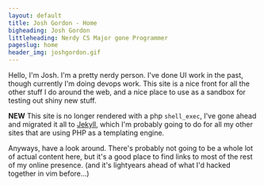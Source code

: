 ```yaml
---
layout: default
title: Josh Gordon - Home
bigheading: Josh Gordon
littleheading: Nerdy CS Major gone Programmer
pageslug: home
header_img: joshgordon.gif
---
```


Hello, I'm Josh. I'm a pretty nerdy person. I've done UI work in the past, though
currently I'm doing devops work. This site is a nice front for all the other stuff
I do around the web, and a nice place to use as a sandbox for testing out shiny
new stuff.

**NEW** This site is no longer rendered with a php `shell_exec`, I've gone ahead and
migrated it all to [Jekyll](https://jekyllrb.com/), which I'm probably going to
do for all my other sites that are using PHP as a templating engine.

Anyways, have a look around. There's probably not going to be a whole lot of
actual content here, but it's a good place to find links to most of the rest of
my online presence. (and it's lightyears ahead of what I'd hacked together in
vim before...)
